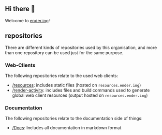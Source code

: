 ## Hi there 👋

Welcome to [ender.ing](https://ender.ing/)!

## repositories

There are different kinds of repositories used by this organisation, and more than one repository can be used just for the same purpose.

### Web-Clients

The following repositories relate to the used web clients:

- [/resources](https://github.com/Ender-ing/resources): includes static files (hosted on `resources.ender.ing`)
- [/render-activity](https://github.com/Ender-ing/render-activity): includes files and build commands used to generate global web client resources (output hosted on `resources.ender.ing`)

### Documentation

The following repositories relate to the documentation side of things:

- [/Docs](https://github.com/Ender-ing/Docs): Includes all documentation in markdown format
